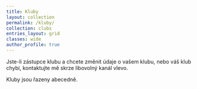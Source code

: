 ```yaml
---
title: Kluby
layout: collection
permalink: /kluby/
collection: clubs
entries_layout: grid
classes: wide
author_profile: true
---
```

Jste-li zástupce klubu a chcete změnit údaje o vašem klubu, nebo váš klub chybí, kontaktujte mě skrze libovolný kanál vlevo.

Kluby jsou řazeny abecedně.